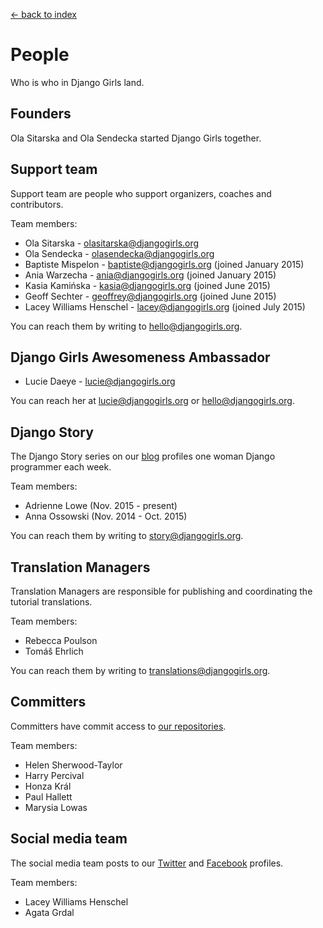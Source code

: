 [<- back to index](../README.md)

# People

Who is who in Django Girls land.

## Founders

Ola Sitarska and Ola Sendecka started Django Girls together.

## Support team

Support team are people who support organizers, coaches and contributors. 

Team members:

- Ola Sitarska - olasitarska@djangogirls.org
- Ola Sendecka - olasendecka@djangogirls.org
- Baptiste Mispelon - baptiste@djangogirls.org (joined January 2015)
- Ania Warzecha - ania@djangogirls.org (joined January 2015)
- Kasia Kamińska - kasia@djangogirls.org (joined June 2015)
- Geoff Sechter - geoffrey@djangogirls.org (joined June 2015)
- Lacey Williams Henschel - lacey@djangogirls.org (joined July 2015) 

You can reach them by writing to hello@djangogirls.org.

## Django Girls Awesomeness Ambassador

- Lucie Daeye - lucie@djangogirls.org

You can reach her at lucie@djangogirls.org or hello@djangogirls.org.

## Django Story

The Django Story series on our [blog](http://blog.djangogirls.org/) profiles one woman Django programmer each week. 

Team members: 

- Adrienne Lowe (Nov. 2015 - present) 
- Anna Ossowski (Nov. 2014 - Oct. 2015) 

You can reach them by writing to story@djangogirls.org. 

## Translation Managers

Translation Managers are responsible for publishing and coordinating the tutorial translations. 

Team members:

- Rebecca Poulson
- Tomáš Ehrlich

You can reach them by writing to translations@djangogirls.org.

## Committers 

Committers have commit access to [our repositories](https://github.com/DjangoGirls).

Team members:

- Helen Sherwood-Taylor
- Harry Percival
- Honza Král
- Paul Hallett
- Marysia Lowas

## Social media team

The social media team posts to our [Twitter](https://twitter.com/djangogirls) and [Facebook](https://www.facebook.com/djangogirls) profiles.

Team members:

- Lacey Williams Henschel
- Agata Grdal 
